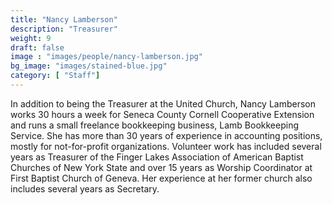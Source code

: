 ```yaml
---
title: "Nancy Lamberson"
description: "Treasurer"
weight: 9
draft: false
image : "images/people/nancy-lamberson.jpg"
bg_image: "images/stained-blue.jpg"
category: [ "Staff"]
---
```


In addition to being the Treasurer at the United Church, Nancy Lamberson works 30 hours a week for Seneca County Cornell Cooperative Extension and runs a small freelance bookkeeping business, Lamb Bookkeeping Service.  She has more than 30 years of experience in accounting positions, mostly for not-for-profit organizations.  Volunteer work has included several years as Treasurer of the Finger Lakes Association of American Baptist Churches of New York State and over 15 years as Worship Coordinator at First Baptist Church of Geneva.  Her experience at her former church also includes several years as Secretary.